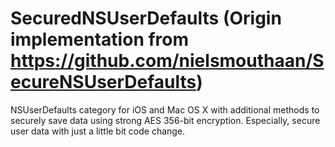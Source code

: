 SecuredNSUserDefaults (Origin implementation from https://github.com/nielsmouthaan/SecureNSUserDefaults)
=====================

NSUserDefaults category for iOS and Mac OS X with additional methods to securely save data using strong AES 356-bit encryption. Especially, secure user data with just a little bit code change.

